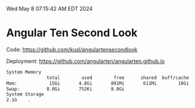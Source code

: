 Wed May  8 07:15:42 AM EDT 2024

# Angular Ten Second Look

Code: https://github.com/kusl/angulartensecondlook

Deployment: https://github.com/angularten/angularten.github.io

```bash
System Memory
               total        used        free      shared  buff/cache   available
Mem:            15Gi       4.8Gi       891Mi       611Mi        10Gi        10Gi
Swap:          8.0Gi       752Ki       8.0Gi
System Storage
2.1G	.
```
```bash
